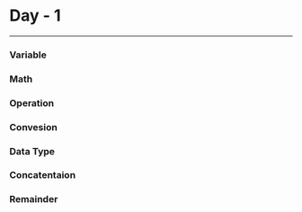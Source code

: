 <!-- Day - 1 -->
<h1>Day - 1</h1>
<hr> 
<h3>Variable</h3> 
<h3>Math</h3> 
<h3>Operation </h3> 
<h3>Convesion </h3> 
<h3>Data Type</h3> 
<h3>Concatentaion</h3> 
<h3>Remainder</h3> 
